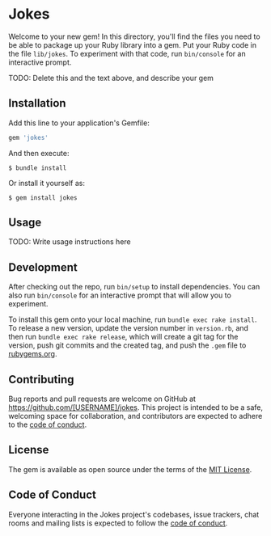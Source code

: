 # Jokes

Welcome to your new gem! In this directory, you'll find the files you need to be able to package up your Ruby library into a gem. Put your Ruby code in the file `lib/jokes`. To experiment with that code, run `bin/console` for an interactive prompt.

TODO: Delete this and the text above, and describe your gem

## Installation

Add this line to your application's Gemfile:

```ruby
gem 'jokes'
```

And then execute:

    $ bundle install

Or install it yourself as:

    $ gem install jokes

## Usage

TODO: Write usage instructions here

## Development

After checking out the repo, run `bin/setup` to install dependencies. You can also run `bin/console` for an interactive prompt that will allow you to experiment.

To install this gem onto your local machine, run `bundle exec rake install`. To release a new version, update the version number in `version.rb`, and then run `bundle exec rake release`, which will create a git tag for the version, push git commits and the created tag, and push the `.gem` file to [rubygems.org](https://rubygems.org).

## Contributing

Bug reports and pull requests are welcome on GitHub at https://github.com/[USERNAME]/jokes. This project is intended to be a safe, welcoming space for collaboration, and contributors are expected to adhere to the [code of conduct](https://github.com/[USERNAME]/jokes/blob/master/CODE_OF_CONDUCT.md).

## License

The gem is available as open source under the terms of the [MIT License](https://opensource.org/licenses/MIT).

## Code of Conduct

Everyone interacting in the Jokes project's codebases, issue trackers, chat rooms and mailing lists is expected to follow the [code of conduct](https://github.com/[USERNAME]/jokes/blob/master/CODE_OF_CONDUCT.md).
